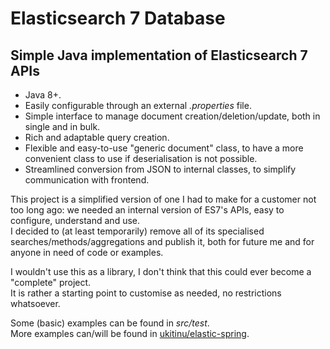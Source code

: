 # Elasticsearch 7 Database
## Simple Java implementation of Elasticsearch 7 APIs
* Java 8+.
* Easily configurable through an external *.properties* file.  
* Simple interface to manage document creation/deletion/update, both in single and in bulk.  
* Rich and adaptable query creation.  
* Flexible and easy-to-use "generic document" class, to have a more convenient class to use if deserialisation is not possible.  
* Streamlined conversion from JSON to internal classes, to simplify communication with frontend.  

This project is a simplified version of one I had to make for a customer not too long ago: we needed an internal version of ES7's APIs, easy to configure, understand and use.  
I decided to (at least temporarily) remove all of its specialised searches/methods/aggregations and publish it, both for future me and for anyone in need of code or examples.  

I wouldn't use this as a library, I don't think that this could ever become a "complete" project.  
It is rather a starting point to customise as needed, no restrictions whatsoever.  

Some (basic) examples can be found in *src/test*.  
More examples can/will be found in [ukitinu/elastic-spring](https://github.com/ukitinu/elastic-spring).
